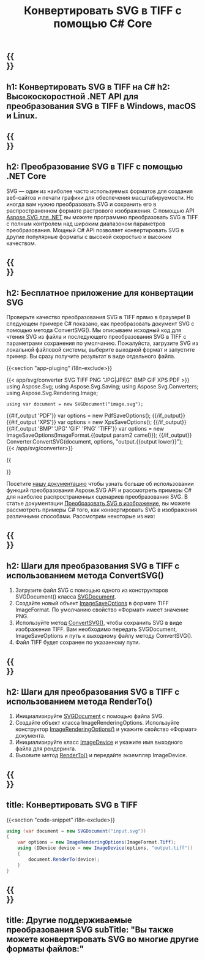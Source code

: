 ﻿---
translation: true
template: /templates/_template-conversion-child.md
title: Конвертировать SVG в TIFF с помощью C# Core
description: Преобразование SVG в TIFF с помощью .NET Core API в Windows, macOS и Linux. Попробуйте онлайн-конвертер SVG в TIFF бесплатно!
url: /net/conversion/svg-to-tiff/
family: svg
platformtag: net
feature: conversion
informat: SVG
outformat: TIFF
otherformats: GIF JPEG PNG TIFF PDF XPS BMP
---

{{<section banner>}}
---
h1: Конвертировать SVG в TIFF на C#
h2: Высокоскоростной .NET API для преобразования SVG в TIFF в Windows, macOS и Linux.
---

{{<section overview>}}
---
h2: Преобразование SVG в TIFF с помощью .NET Core
---

SVG — один из наиболее часто используемых форматов для создания веб-сайтов и печати графики для обеспечения масштабируемости. Но иногда вам нужно преобразовать SVG и сохранить его в распространенном формате растрового изображения. С помощью API [Aspose.SVG для .NET](https://products.aspose.com/svg/net/) вы можете программно преобразовать SVG в TIFF с полным контролем над широким диапазоном параметров преобразования. Мощный C# API позволяет конвертировать SVG в другие популярные форматы с высокой скоростью и высоким качеством.


{{<section demos>}}
---
h2: Бесплатное приложение для конвертации SVG
---

Проверьте качество преобразования SVG в TIFF прямо в браузере! В следующем примере C# показано, как преобразовать документ SVG с помощью метода ConvertSVG(). Мы описываем исходный код для чтения SVG из файла и последующего преобразования SVG в TIFF с параметрами сохранения по умолчанию. Пожалуйста, загрузите SVG из локальной файловой системы, выберите выходной формат и запустите пример. Вы сразу получите результат в виде отдельного файла.

{{<section "app-pluging" i18n-exclude>}}

{{< app/svg/converter SVG TIFF PNG "JPG|JPEG" BMP GIF XPS PDF >}}
using Aspose.Svg;
using Aspose.Svg.Saving;
using Aspose.Svg.Converters;
using Aspose.Svg.Rendering.Image;

    using var document = new SVGDocument("image.svg");
{{#if_output 'PDF'}}
    var options = new PdfSaveOptions();
{{/if_output}}
{{#if_output 'XPS'}}
    var options = new XpsSaveOptions();
{{/if_output}}
{{#if_output 'BMP' 'JPG' 'GIF' 'PNG' 'TIFF'}}
    var options = new ImageSaveOptions(ImageFormat.{{output param2 camel}});
{{/if_output}}
    Converter.ConvertSVG(document, options, "output.{{output lower}}");   
{{< /app/svg/converter>}} 

{{<section documentation>}}

Посетите <a href="https://docs.aspose.com/svg/net/how-to-work-with-aspose-svg-api/converting/" target="_blank">нашу документацию</a> чтобы узнать больше об использовании функций преобразования Aspose.SVG API и рассмотреть примеры C# для наиболее распространенных сценариев преобразования SVG. В статье документации <a href="https://docs.aspose.com/svg/net/how-to-work-with-aspose-svg-api/convert-svg-to-image/" target="_blank ">Преобразовать SVG в изображение</a>, вы можете рассмотреть примеры C# того, как конвертировать SVG в изображения различными способами. Рассмотрим некоторые из них:

{{<section steps1>}}
---
h2: Шаги для преобразования SVG в TIFF с использованием метода ConvertSVG()
---
1. Загрузите файл SVG с помощью одного из конструкторов SVGDocument() класса [SVGDocument](https://reference.aspose.com/svg/net/aspose.svg/svgdocument).
1. Создайте новый объект [ImageSaveOptions](https://reference.aspose.com/svg/net/aspose.svg.saving/imagesaveoptions) в формате TIFF ImageFormat. По умолчанию свойство «Формат» имеет значение PNG.
1. Используйте метод [ConvertSVG()](https://reference.aspose.com/svg/net/aspose.svg.converters/converter/convertsvg/), чтобы сохранить SVG в виде изображения TIFF. Вам необходимо передать SVGDocument, ImageSaveOptions и путь к выходному файлу методу ConvertSVG().
1. Файл TIFF будет сохранен по указанному пути.

{{<section steps2>}}
---
h2: Шаги для преобразования SVG в TIFF с использованием метода RenderTo()
---
1. Инициализируйте [SVGDocument](https://reference.aspose.com/svg/net/aspose.svg/svgdocument) с помощью файла SVG.
1. Создайте объект класса ImageRenderingOptions. Используйте конструктор [ImageRenderingOptions()](https://reference.aspose.com/svg/net/aspose.svg.rendering.image/imagerenderingoptions/constructors/1) и укажите свойство «Формат» документа.
1. Инициализируйте класс [ImageDevice](https://reference.aspose.com/svg/net/aspose.svg.rendering.image/imagedevice) и укажите имя выходного файла для рендеринга.
1. Вызовите метод [RenderTo()](https://reference.aspose.com/svg/net/aspose.svg/svgdocument/methods/renderto) и передайте экземпляр ImageDevice.

{{<section code-text>}}
---
title: Конвертировать SVG в TIFF
---

{{<section "code-snippet" i18n-exclude>}}

```cs
using (var document = new SVGDocument("input.svg"))
{
	var options = new ImageRenderingOptions(ImageFormat.Tiff);
	using (IDevice device = new ImageDevice(options, "output.tiff"))
	{
		document.RenderTo(device);                    
	}
}
```

{{<section other-conversions>}}
---
title: Другие поддерживаемые преобразования SVG
subTitle: "Вы также можете конвертировать SVG во многие другие форматы файлов:"
---